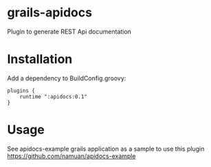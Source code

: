 grails-apidocs
==============

Plugin to generate REST Api documentation


Installation
=============

Add a dependency to BuildConfig.groovy:

    plugins {
        runtime ":apidocs:0.1"
    }

Usage
======

See apidocs-example grails application as a sample to use this plugin
https://github.com/namuan/apidocs-example
